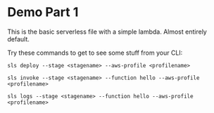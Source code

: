 # Demo Part 1

This is the basic serverless file with a simple lambda. Almost entirely default.

Try these commands to get to see some stuff from your CLI:

`sls deploy --stage <stagename> --aws-profile <profilename>`

`sls invoke --stage <stagename> --function hello --aws-profile <profilename>`

`sls logs --stage <stagename> --function hello --aws-profile <profilename>`
